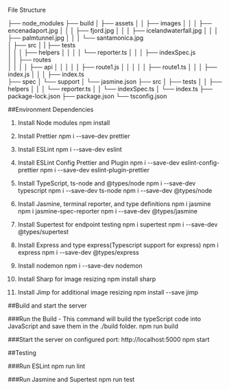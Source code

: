 File Structure

├── node_modules
├── build
│     ├──  assets
│     │     ├── images
│     │     │      ├── encenadaport.jpg
│     │     │      ├── fjord.jpg 
│     │     │      ├── icelandwaterfall.jpg
│     │     │      ├── palmtunnel.jpg
│     │     │      └── santamonica.jpg  
│     ├──  src
│     |     ├──  tests     
│     │     │       ├── helpers
│     │     │       │      └── reporter.ts
│     │     │       ├── indexSpec.js      
│     │     ├── routes  
│     │     │   │     ├── api
│     │     │   │     │    ├── route1.js
│     │     │   │     │    ├── route1.ts
│     │     │   ├── index.js
│     │     │   ├── index.ts    
├── spec
│      └── support
│           └── jasmine.json
├── src
│     ├──  tests
│     │     ├── helpers
│     │     │      └── reporter.ts
│     │     └── indexSpec.ts
│     └── index.ts
├── package-lock.json
├── package.json
└── tsconfig.json

##Environment Dependencies

1. Install Node modules
npm install

2. Install Prettier
npm i --save-dev prettier

3. Install ESLint
npm i --save-dev eslint

3. Install ESLint Config Prettier and Plugin
npm i --save-dev eslint-config-prettier
npm i --save-dev eslint-plugin-prettier

4. Install TypeScript, ts-node and @types/node
npm i --save-dev typescript
npm i --save-dev ts-node 
npm i --save-dev @types/node

5. Install Jasmine, terminal reporter, and type definitions
npm i jasmine 
npm i jasmine-spec-reporter
npm i --save-dev @types/jasmine

6. Install Supertest for endpoint testing
npm i supertest
npm i --save-dev @types/supertest

7. Install Express and type express(Typescript support for express)
npm i express
npm i --save-dev @types/express

8. Install nodemon
npm i --save-dev nodemon

9. Install Sharp for image resizing
npm install sharp

10. Install Jimp for additional image resizing
npm install --save jimp


##Build and start the server

###Run the Build - This command will build the typeScript code into JavaScript and save them in the ./build folder.
npm run build

###Start the server on configured port: http://localhost:5000
npm start

##Testing

###Run ESLint
npm run lint

###Run Jasmine and Supertest
npm run test
